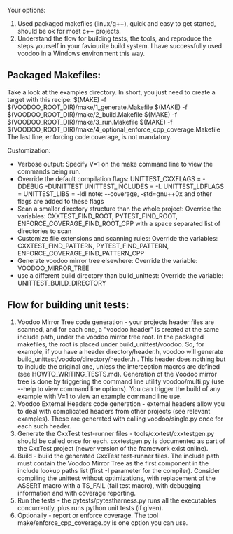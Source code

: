 Your options:
1. Used packaged makefiles (linux/g++), quick and easy to get started,
   should be ok for most c++ projects.
2. Understand the flow for building tests, the tools, and reproduce the
   steps yourself in your faviourite build system. I have successfully
   used voodoo in a Windows environment this way.

Packaged Makefiles:
-------------------
Take a look at the examples directory. In short, you just need to create
a target with this recipe:
	$(MAKE) -f $(VOODOO_ROOT_DIR)/make/1_generate.Makefile
	$(MAKE) -f $(VOODOO_ROOT_DIR)/make/2_build.Makefile
	$(MAKE) -f $(VOODOO_ROOT_DIR)/make/3_run.Makefile
	$(MAKE) -f $(VOODOO_ROOT_DIR)/make/4_optional_enforce_cpp_coverage.Makefile
The last line, enforcing code coverage, is not mandatory.

Customization:
- Verbose output: Specify V=1 on the make command line to view the commands
  being run.
- Override the default compilation flags:
  UNITTEST_CXXFLAGS = -DDEBUG -DUNITTEST
  UNITTEST_INCLUDES = -I.
  UNITTEST_LDFLAGS =
  UNITTEST_LIBS = -ldl
  note: --coverage, -std=gnu++0x and other flags are added
  to these flags
- Scan a smaller directory structure than the whole project:
  Override the variables: CXXTEST_FIND_ROOT, PYTEST_FIND_ROOT,
  ENFORCE_COVERAGE_FIND_ROOT_CPP with a space separated list
  of directories to scan
- Customize file extensions and scanning rules:
  Override the variables: CXXTEST_FIND_PATTERN,
  PYTEST_FIND_PATTERN, ENFORCE_COVERAGE_FIND_PATTERN_CPP
- Generate voodoo mirror tree elsewhere:
  Override the variable: VOODOO_MIRROR_TREE
- use a different build directory than build_unittest:
  Override the variable: UNITTEST_BUILD_DIRECTORY

Flow for building unit tests:
-----------------------------
1. Voodoo Mirror Tree code generation - your projects header files are scanned, and for
   each one, a "voodoo header" is created at the same include path, under
   the voodoo mirror tree root. In the packaged makefiles, the root is
   placed under build_unittest/voodoo. So, for example, if you have a header
   directory/header.h, voodoo will generate
   build_unittest/voodoo/directory/header.h . This header does nothing but
   to include the original one, unless the interception macros are defined
   (see HOWTO_WRITING_TESTS.md).
   Generation of the Voodoo mirror tree is done by triggering the command
   line utility voodoo/multi.py (use --help to view command line options).
   You can trigger the build of any example with V=1 to view an example
   command line use.
2. Voodoo External Headers code generation - external headers allow you
   to deal with complicated headers from other projects (see relevant
   examples). These are generated with calling voodoo/single.py once for
   each such header.
3. Generate the CxxTest test-runner files - tools/cxxtest/cxxtestgen.py
   should be called once for each. cxxtestgen.py is documented as part of
   the CxxTest project (newer version of the framework exist online).
4. Build - build the generated CxxTest test-runner files. The include path
   must contain the Voodoo Mirror Tree as the first component in the
   include lookup paths list (first -I parameter for the compiler).
   Consider compiling the unittest without optimizations, with replacement
   of the ASSERT macro with a TS_FAIL (fail test macro), with debugging
   information and with coverage reporting.
5. Run the tests - the pytests/pytestharness.py runs all the executables
   concurrently, plus runs python unit tests (if given).
6. Optionally - report or enforce coverage. The tool
   make/enforce_cpp_coverage.py is one option you can use.

